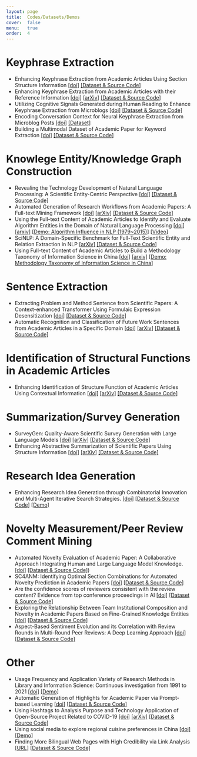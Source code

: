 ```yaml
---
layout: page
title:  Codes/Datasets/Demos
cover:  false
menu:   true
order:  4
---
```

# Keyphrase Extraction
* Enhancing Keyphrase Extraction from Academic Articles Using Section Structure Information [[doi]](https://doi.org/10.1007/s11192-025-05286-2)  [[Dataset & Source Code]](https://github.com/yan-xinyi/SSB_KPE)
* Enhancing Keyphrase Extraction from Academic Articles with their Reference Information [[doi]](https://doi.org/10.1007/s11192-021-04230-4)  [[arXiv]](http://arxiv.org/abs/2111.14106)  [[Dataset & Source Code]](https://github.com/chengzhizhang/Keyphrase_Extraction)
* Utilizing Cognitive Signals Generated during Human Reading to Enhance Keyphrase Extraction from Microblogs [[doi]](https://doi.org/10.1016/j.ipm.2023.103614)  [[Dataset & Source Code]](https://github.com/yan-xinyi/AKE)
* Encoding Conversation Context for Neural Keyphrase Extraction from Microblog Posts [[doi]](https://doi.org/10.18653/v1/N18-1151) [[Dataset]](https://ai.tencent.com/upload//PapersUploads/naacl2018-keyphrase-datasets.zip)
* Building a Multimodal Dataset of Academic Paper for Keyword Extraction [[doi]](https://doi.org/10.1002/pra2.1040) [[Dataset & Source Code]](https://github.com/zzjy01/AKE/)

# Knowlege Entity/Knowledge Graph Construction 
* Revealing the Technology Development of Natural Language Processing: A Scientific Entity-Centric Perspective [[doi]](https://doi.org/10.1016/j.ipm.2023.103574)  [[Dataset & Source Code]](https://github.com/ZH-heng/technology_development)
* Automated Generation of Research Workflows from Academic Papers: A Full-text Mining Framework  [[doi]](https://doi.org/10.1016/j.joi.2025.101732) [[arXiv]](https://arxiv.org/abs/2509.12955)  [[Dataset & Source Code]]( https://github.com/ZH-heng/research_workflow)
* Using the Full-text Content of Academic Articles to Identify and Evaluate Algorithm Entities in the Domain of Natural Language Processing [[doi]](https://doi.org/10.1016/j.joi.2020.101091)  [[arxiv]](https://arxiv.org/abs/2010.10817)  [[Demo: Algorithm Influence in NLP (1979~2015)](https://chengzhizhang.github.io/research/algorithm_entity/algorithm_influence.html)]   [[Video](https://chengzhizhang.github.io/research/algorithm_entity/video.html)]
* SciNLP: A Domain-Specific Benchmark for Full-Text Scientific Entity and Relation Extraction in NLP [[arXiv]](https://arxiv.org/abs/2509.07801)  [[Dataset & Source Code]](https://github.com/AKADDC/SciNLP)
* Using Full-text Content of Academic Articles to Build a Methodology Taxonomy of Information Science in China [[doi]](https://doi.org/10.5771/0943-7444-2021-2-126)  [[arxiv]](https://arxiv.org/abs/2101.07924) [[Demo: Methodology Taxonomy of Information Science in China](https://chengzhizhang.github.io/research/methodology_taxonomy/mtis.html)]

# Sentence Extraction
* Extracting Problem and Method Sentence from Scientific Papers: A Context-enhanced Transformer Using Formulaic Expression Desensitization [[doi]](https://doi.org/10.1007/s11192-024-05048-6)  [[Dataset & Source Code]](https://github.com/YingyiZhang/sentence-extraction-from-scientific-paper)
* Automatic Recognition and Classification of Future Work Sentences from Academic Articles in a Specific Domain [[doi](https://doi.org/10.1016/j.joi.2022.101373)]  [[arXiv](http://arxiv.org/abs/2212.13860)]  [[Dataset & Source Code]](https://github.com/xiangyi-njust/FWS/)
     
# Identification of Structural Functions in Academic Articles
* Enhancing Identification of Structure Function of Academic Articles Using Contextual Information [[doi]](https://doi.org/10.1007/s11192-021-04225-1)  [[arXiv]](http://arxiv.org/abs/2111.14110)  [[Dataset & Source Code]](https://github.com/XN-BoWenMa/Chapter-category-identification)

# Summarization/Survey Generation
* SurveyGen: Quality-Aware Scientific Survey Generation with Large Language Models  [[doi]]()  [[arXiv]](https://arxiv.org/abs/2508.17647)  [[Dataset & Source Code]](https://github.com/tongbao96/SurveyGen)
* Enhancing Abstractive Summarization of Scientific Papers Using Structure Information [[doi]](https://doi.org/10.1016/j.eswa.2024.125529)  [[arXiv]](http://arxiv.org/abs/2505.14179)  [[Dataset & Source Code]](https://github.com/tongbao96/code-for-SFR-AS)
 
# Research Idea Generation
* Enhancing Research Idea Generation through Combinatorial Innovation and Multi-Agent Iterative Search Strategies. [[doi]](https://doi.org/10.51408/issi2025_007)  [[Dataset & Source Code]](https://github.com/ChenShuai00/virtual_scientists)  [[Demo]](https://huggingface.co/spaces/cshuai20/MAGenIdeas)

# Novelty Measurement/Peer Review Comment Mining
* Automated Novelty Evaluation of Academic Paper: A Collaborative Approach Integrating Human and Large Language Model Knowledge. [[doi]](https://doi.org/10.1002/asi.70005) [[Dataset & Source Code]](https://github.com/njust-winchy/originality_predict/)) 
* SC4ANM: Identifying Optimal Section Combinations for Automated Novelty Prediction in Academic Papers [[doi]](https://doi.org/10.1016/j.eswa.2025.126778)  [[Dataset & Source Code]](https://github.com/njust-winchy/SC4ANM)
* Are the confidence scores of reviewers consistent with the review content? Evidence from top conference proceedings in AI [[doi]](https://doi.org/10.1007/s11192-024-05070-8)  [[Dataset & Source Code]](https://github.com/njust-winchy/confidence_score)
* Exploring the Relationship Between Team Institutional Composition and Novelty in Academic Papers Based on Fine-Grained Knowledge Entities [[doi]](https://doi.org/10.1108/EL-03-2024-0070)  [[Dataset & Source Code]](https://github.com/CZL-ziling/Noveltyscore_metric)
* Aspect-Based Sentiment Evolution and its Correlation with Review Rounds in Multi-Round Peer Reviews: A Deep Learning Approach [[doi]](https://doi.org/10.1016/j.dim.2025.100105)  [[Dataset & Source Code]](https://github.com/RuxueHan/Aspect-Sentiment-Analysis-of-Peer-Review-in-NC)

# Other
* Usage Frequency and Application Variety of Research Methods in Library and Information Science: Continuous investigation from 1991 to 2021 [[doi]](https://doi.org/10.1016/j.ipm.2023.103507) [[Demo]](https://chengzhizhang.github.io/research/research_methods/research_topic_method.html)
* Automatic Generation of Highlights for Academic Paper via Prompt-based Learning [[doi](https://doi.org/10.1108/LHT-02-2024-0112)] [[Dataset & Source Code]](https://github.com/xiangyi-njust/Highlight-Generation)
* Using Hashtags to Analysis Purpose and Technology Application of Open-Source Project Related to COVID-19 [[doi]](https://doi.org/10.5771/0943-7444-2022-3-192)  [[arXiv]](http://arxiv.org/abs/2207.06219)  [[Dataset & Source Code]](https://github.com/Molimicha-tech/ko-covid19)
* Using social media to explore regional cuisine preferences in China  [[doi]](https://doi.org/10.1108/OIR-08-2018-0244)  [[Demo]](https://chengzhizhang.github.io/research/cuisine_preferences/results.html)
* Finding More Bilingual Web Pages with High Credibility via Link Analysis [[URL]](https://aclanthology.org/W13-2517/)  [[Dataset & Source Code]](http://mega.lt.cityu.edu.hk/~czhang22/pupsniffer-eval/)



